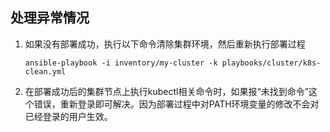 ## 处理异常情况

1. 如果没有部署成功，执行以下命令清除集群环境，然后重新执行部署过程
    ```
    ansible-playbook -i inventory/my-cluster -k playbooks/cluster/k8s-clean.yml
    ```

1. 在部署成功后的集群节点上执行kubectl相关命令时，如果报“未找到命令”这个错误，重新登录即可解决。因为部署过程中对PATH环境变量的修改不会对已经登录的用户生效。
